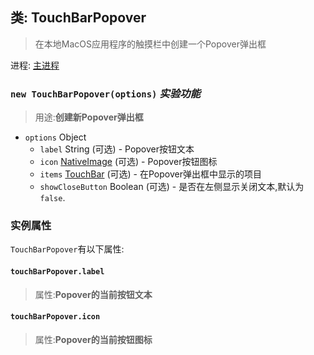 ## 类: TouchBarPopover

> 在本地MacOS应用程序的触摸栏中创建一个Popover弹出框

进程: [主进程](../tutorial/quick-start.md#main-process)       

### `new TouchBarPopover(options)` _实验功能_
>用途:**创建新Popover弹出框**

* `options` Object
  * `label` String (可选) - Popover按钮文本
  * `icon` [NativeImage](native-image.md) (可选) - Popover按钮图标
  * `items` [TouchBar](touch-bar.md) (可选) - 在Popover弹出框中显示的项目
  * `showCloseButton` Boolean (可选) - 是否在左侧显示关闭文本,默认为 `false`.

### 实例属性
 `TouchBarPopover`有以下属性:
 
#### `touchBarPopover.label`
>属性:**Popover的当前按钮文本**

#### `touchBarPopover.icon`
>属性:**Popover的当前按钮图标**
